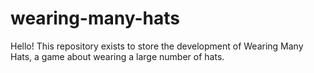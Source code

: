 # wearing-many-hats
Hello!
This repository exists to store the development of Wearing Many Hats, a game about wearing a large number of hats.
